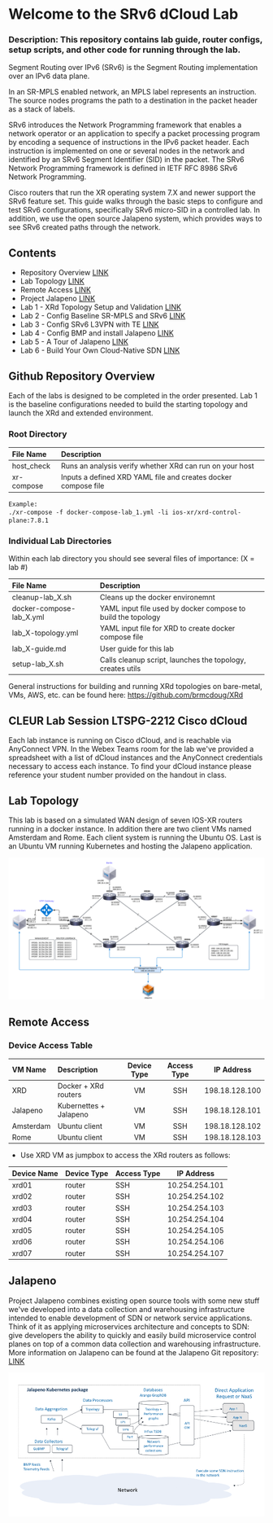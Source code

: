# Welcome to the SRv6 dCloud Lab

### Description: This repository contains lab guide, router configs, setup scripts, and other code for running through the lab.

Segment Routing over IPv6 (SRv6) is the Segment Routing implementation over an IPv6 data plane.

In an SR-MPLS enabled network, an MPLS label represents an instruction. The source nodes programs the path to a destination in the packet header as a stack of labels.

SRv6 introduces the Network Programming framework that enables a network operator or an application to specify a packet processing program by encoding a sequence of instructions in the IPv6 packet header. Each instruction is implemented on one or several nodes in the network and identified by an SRv6 Segment Identifier (SID) in the packet. The SRv6 Network Programming framework is defined in IETF RFC 8986 SRv6 Network Programming.

Cisco routers that run the XR operating system 7.X and newer support the SRv6 feature set. This guide walks 
through the basic steps to configure and test SRv6 configurations, specifically SRv6 micro-SID in a controlled lab. In addition, we use the open source Jalapeno system, which provides ways to see SRv6 created paths through the network.


## Contents
* Repository Overview [LINK](#github-repository-overview)
* Lab Topology [LINK](#lab-topology)
* Remote Access [LINK](#remote-access)
* Project Jalapeno [LINK](#jalapeno)
* Lab 1 - XRd Topology Setup and Validation [LINK](/lab_1/lab_1-guide.md)
* Lab 2 - Config Baseline SR-MPLS and SRv6 [LINK](/lab_2/lab_2-guide.md)
* Lab 3 - Config SRv6 L3VPN with TE [LINK](/lab_3/lab_3-guide.md)
* Lab 4 - Config BMP and install Jalapeno [LINK](/lab_4/lab_4-guide.md)
* Lab 5 - A Tour of Jalapeno [LINK](/lab_5/lab_5-guide.md)
* Lab 6 - Build Your Own Cloud-Native SDN [LINK](/lab_6/lab_6-guide.md)


## Github Repository Overview
Each of the labs is designed to be completed in the order presented. Lab 1 is the baseline configurations 
needed to build the starting topology and launch the XRd and extended environment.

### Root Directory

| File Name                | Description                                                    |
|:-------------------------|:---------------------------------------------------------------|
| host_check               | Runs an analysis verify whether XRd can run on your host       |
| xr-compose               | Inputs a defined XRD YAML file and creates docker compose file |

```
Example:
./xr-compose -f docker-compose-lab_1.yml -li ios-xr/xrd-control-plane:7.8.1
```

### Individual Lab Directories
Within each lab directory you should see several files of importance:
(X = lab #)

| File Name                | Description                                                  |
|:-------------------------|:-------------------------------------------------------------|
| cleanup-lab_X.sh         | Cleans up the docker environemnt                             |
| docker-compose-lab_X.yml | YAML input file used by docker compose to build the topology |
| lab_X-topology.yml       | YAML input file for XRD to create docker compose file        |
| lab_X-guide.md           | User guide for this lab                                      |
| setup-lab_X.sh           | Calls cleanup script, launches the topology, creates utils   | 


General instructions for building and running XRd topologies on bare-metal, VMs, AWS, etc. can be found here:
https://github.com/brmcdoug/XRd

## CLEUR Lab Session LTSPG-2212 Cisco dCloud

Each lab instance is running on Cisco dCloud, and is reachable via AnyConnect VPN. In the Webex Teams room for the lab we've provided a spreadsheet with a list of dCloud instances and the AnyConnect credentials necessary to access each instance. To find your dCloud instance please reference your student number provided on the handout in class.

## Lab Topology

This lab is based on a simulated WAN design of seven IOS-XR routers running in a docker instance. In addition there are two client VMs named Amsterdam and Rome. Each client system is running the Ubuntu OS. Last is an Ubuntu VM running Kubernetes and hosting the Jalapeno application.

![Lab Topology](/topo_drawings/overview-topology-large.png)

## Remote Access


### Device Access Table
| VM Name        | Description              | Device Type | Access Type |   IP Address    |
|:---------------|:-------------------------|:-----------:|:-----------:|:---------------:|
| XRD            | Docker + XRd routers     | VM          | SSH         | 198.18.128.100  |
| Jalapeno       | Kubernettes + Jalapeno   | VM          | SSH         | 198.18.128.101  |
| Amsterdam      | Ubuntu client            | VM          | SSH         | 198.18.128.102  |
| Rome           | Ubuntu client            | VM          | SSH         | 198.18.128.103  |


* Use XRD VM as jumpbox to access the XRd routers as follows:

| Device Name    | Device Type | Access Type |   IP Address    |                                           
|:---------------|:------------|:------------|:---------------:|                          
| xrd01           | router      | SSH         | 10.254.254.101  |
| xrd02           | router      | SSH         | 10.254.254.102  |
| xrd03           | router      | SSH         | 10.254.254.103  |
| xrd04           | router      | SSH         | 10.254.254.104  |
| xrd05           | router      | SSH         | 10.254.254.105  |
| xrd06           | router      | SSH         | 10.254.254.106  |
| xrd07           | router      | SSH         | 10.254.254.107  |

## Jalapeno

Project Jalapeno combines existing open source tools with some new stuff we've developed into a data collection and warehousing infrastructure intended to enable development of SDN or network service applications. Think of it as applying microservices architecture and concepts to SDN: give developers the ability to quickly and easily build microservice control planes on top of a common data collection and warehousing infrastructure. More information on Jalapeno can be found at the Jalapeno Git repository: [LINK](https://github.com/cisco-open/jalapeno/blob/main/README.md)

![jalapeno_architecture](https://github.com/cisco-open/jalapeno/blob/main/docs/diagrams/jalapeno_architecture.png)

